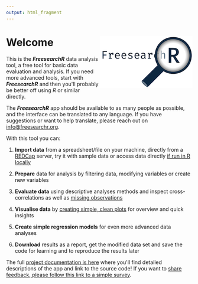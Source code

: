 ```yaml
---
output: html_fragment
---
```


# Welcome <img src="FreesearchR-logo.png" style="float: right;"/>

This is the ***FreesearchR*** data analysis tool, a free tool for basic data evaluation and analysis. If you need more advanced tools, start with ***FreesearchR*** and then you'll probably be better off using *R* or similar directly.

The ***FreesearchR*** app should be available to as many people as possible, and the interface can be translated to any language. If you have suggestions or want to help translate, please reach out on [info@freesearchr.org](mailto:info@freesearchr.org).

With this tool you can:

1.  **Import data** from a spreadsheet/file on your machine, directly from a [REDCap](https://projectredcap.org/ "Read more on the data capture tool REDCap") server, try it with sample data or access data directly [if run in R locally](https://agdamsbo.github.io/FreesearchR//#run-locally-on-your-own-machine "Read about running FreesearchR on your local machine")

2.  **Prepare** data for analysis by filtering data, modifying variables or create new variables

3.  **Evaluate data** using descriptive analyses methods and inspect cross-correlations as well as [missing observations](https://agdamsbo.github.io/FreesearchR/articles/missingness.html "Read more about missing data")

4.  **Visualise data** by [creating simple, clean plots](https://agdamsbo.github.io/FreesearchR/articles/visuals.html "See available plot types") for overview and quick insights

5.  **Create simple regression models** for even more advanced data analyses

6.  **Download** results as a report, get the modified data set and save the code for learning and to reproduce the results later

The full [project documentation is here](https://agdamsbo.github.io/FreesearchR/) where you'll find detailed descriptions of the app and link to the source code! If you want to [share feedback, please follow this link to a simple survey](https://redcap.au.dk/surveys/?s=JPCLPTXYDKFA8DA8).
